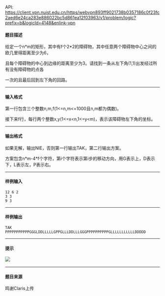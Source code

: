 API: https://client.vpn.nuist.edu.cn/https/webvpn893ff9021738b0357186c0f23fc2aed6e24ca283e886022bc5d861ea12f03963/v1/problem/logic?prefix=b&logicId=4148&enlink-vpn

#### 题目描述

给定一个n\*m的矩形，其中有f个2\*2的障碍物，其中任意两个障碍物中心之间的欧几里得距离至少为6，

且每个障碍物的中心到边缘的距离至少为3。请找到一条从左下角(1,1)出发经过所有没有障碍物的点各

一次的且最后回到左下角的回路。

---

#### 输入格式

第一行包含三个整数n,m,f(1<=n,m<=1000且n,m都为偶数)。

接下来f行，每行两个整数x,y(1<=x<n,1<=y<m)，表示该障碍物左下角的坐标。

---

#### 输出格式

如果无解，输出NIE，否则第一行输出TAK，第二行输出方案。

方案包含n\*m-4\*f个字符，第i个字符表示第i步的移动方向，用G表示上，D表示下，L表示左，P表示右。

---

#### 样例输入
```
12 6 2
3 3
9 3
```

---

#### 样例输出
```
TAK
PPPPPPPPPPPGGGLDDLLLLLGPPGLLLDDLLLGGGPPPPPPPPPPGLLLLLLLLLLLDDDDD

```

---

#### 提示

![](../file/4148_0.jpg) 

---

#### 题目来源

鸣谢Claris上传